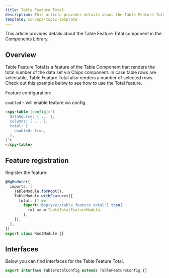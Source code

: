 ```yaml
---
title: Table Feature Total
description: This article provides details about the Table Feature Total component in the Components Library.
template: concept-topic-template
---
```


This article provides details about the Table Feature Total component in the Components Library.

## Overview

Table Feature Total is a feature of the Table Component that renders the total number of the data 
set via Chips component.
In case table rows are selectable, Table Feature Total also renders a number of selected rows.
Check out this example below to see how to use the Total feature.

Feature configuration:

`enabled` - will enable feature via config.

```html
<spy-table [config]="{
  dataSource: { ... },
  columns: [ ... ],
  total: {
    enabled: true,
  },                                                                                           
}">
</spy-table>
```

## Feature registration

Register the feature:

```ts
@NgModule({
  imports: [
    TableModule.forRoot(),
    TableModule.withFeatures({
      total: () =>
        import('@spryker/table.feature.total').then(
          (m) => m.TableTotalFeatureModule,
        ),
    }),
  ],
})
export class RootModule {}
```

## Interfaces

Below you can find interfaces for the Table Feature Total.

```ts
export interface TableTotalConfig extends TableFeatureConfig {}
```
